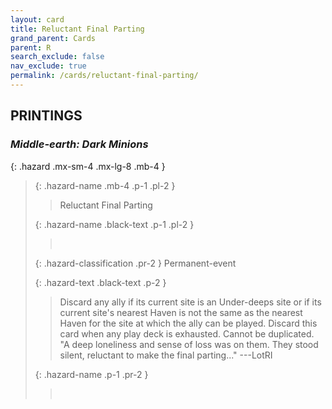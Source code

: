 ```yaml
---
layout: card
title: Reluctant Final Parting
grand_parent: Cards
parent: R
search_exclude: false
nav_exclude: true
permalink: /cards/reluctant-final-parting/
---
```


## PRINTINGS


### _Middle-earth: Dark Minions_

{: .hazard .mx-sm-4 .mx-lg-8 .mb-4 }
> {: .hazard-name .mb-4 .p-1 .pl-2 }
> > <div class="hazard-mp"></div>
> > <div class="card-name">Reluctant Final Parting</div>
>
> {: .hazard-name .black-text .p-1 .pl-2 }
> > &nbsp;
>
> {: .hazard-classification .pr-2 }
> Permanent-event
>
> {: .hazard-text .black-text .p-2 }
> > Discard any ally if its current site is an Under-deeps site or if its current site's nearest Haven is not the same as the nearest Haven for the site at which the ally can be played. Discard this card when any play deck is exhausted. Cannot be duplicated.  "A deep loneliness and sense of loss was on them. They stood silent, reluctant to make the final parting..." ---LotRI  
>
> {: .hazard-name .p-1 .pr-2 }
> > <div class="card-shield"></div>
> > <div class="card-corruption">&nbsp;</div>
